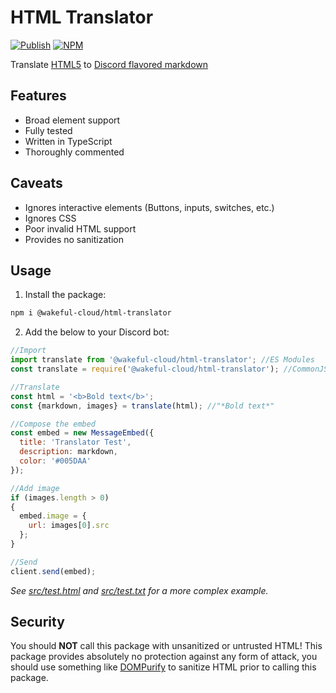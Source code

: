 # HTML Translator
[![Publish](https://img.shields.io/github/workflow/status/wakeful-cloud/html-translator/Publish?label=Publish&style=flat-square)](https://github.com/wakeful-cloud/html-translator/actions/Publish)
[![NPM](https://img.shields.io/npm/v/@wakeful-cloud/html-translator?label=NPM&style=flat-square)](https://npm.im/@wakeful-cloud/html-translator)

Translate [HTML5](https://developer.mozilla.org/en-US/docs/Glossary/HTML5) to [Discord flavored markdown](https://support.discord.com/hc/en-us/articles/210298617)

## Features
* Broad element support
* Fully tested
* Written in TypeScript
* Thoroughly commented

## Caveats
* Ignores interactive elements (Buttons, inputs, switches, etc.)
* Ignores CSS
* Poor invalid HTML support
* Provides no sanitization

## Usage
1. Install the package:
```bash
npm i @wakeful-cloud/html-translator
```
2. Add the below to your Discord bot:
```javascript
//Import
import translate from '@wakeful-cloud/html-translator'; //ES Modules
const translate = require('@wakeful-cloud/html-translator'); //CommonJS

//Translate
const html = '<b>Bold text</b>';
const {markdown, images} = translate(html); //"*Bold text*"

//Compose the embed
const embed = new MessageEmbed({
  title: 'Translator Test',
  description: markdown,
  color: '#005DAA'
});

//Add image
if (images.length > 0)
{
  embed.image = {
    url: images[0].src
  };
}

//Send
client.send(embed);
```
*See [src/test.html](src/test.html) and [src/test.txt](src/test.txt) for a more complex example.*

## Security
You should **NOT** call this package with unsanitized or untrusted HTML! This package
provides absolutely no protection against any form of attack, you should use something
like [DOMPurify](https://github.com/cure53/DOMPurify) to sanitize HTML prior to calling
this package.